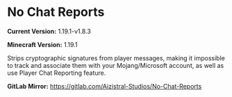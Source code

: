 # No Chat Reports

**Current Version:** 1.19.1-v1.8.3

**Minecraft Version:** 1.19.1

Strips cryptographic signatures from player messages, making it impossible to track and associate them with your Mojang/Microsoft account, as well as use Player Chat Reporting feature.

**GitLab Mirror:** https://gitlab.com/Aizistral-Studios/No-Chat-Reports